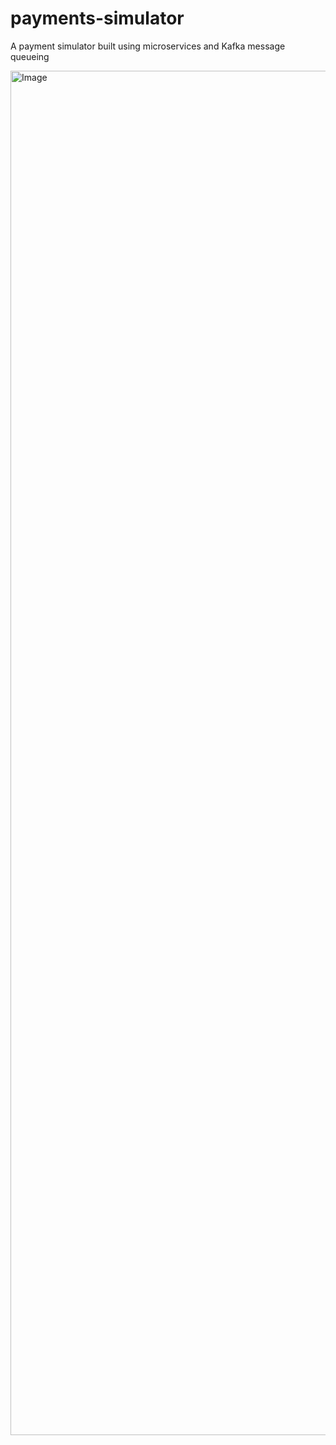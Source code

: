# payments-simulator

A payment simulator built using microservices and Kafka message queueing

<img width="3086" height="2183" alt="Image" src="https://github.com/user-attachments/assets/7ab13e73-682b-4b0d-9e7e-f79ffa7a079b" />

